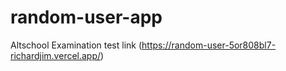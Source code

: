 # random-user-app
Altschool Examination test
link
(https://random-user-5or808bl7-richardjim.vercel.app/)
